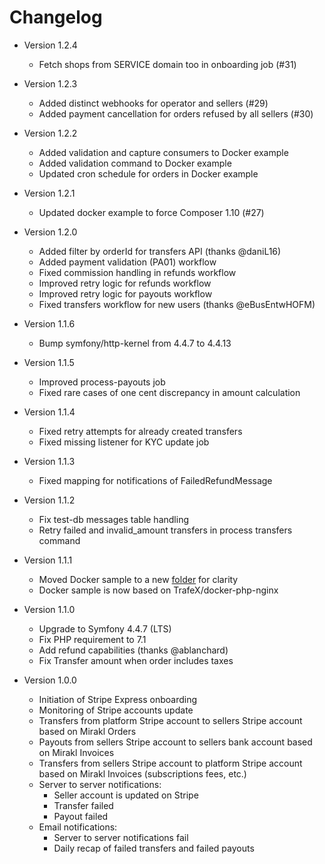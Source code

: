 # Changelog

- Version 1.2.4
    - Fetch shops from SERVICE domain too in onboarding job (#31)

- Version 1.2.3
    - Added distinct webhooks for operator and sellers (#29)
    - Added payment cancellation for orders refused by all sellers (#30)

- Version 1.2.2
    - Added validation and capture consumers to Docker example
    - Added validation command to Docker example
    - Updated cron schedule for orders in Docker example

- Version 1.2.1
    - Updated docker example to force Composer 1.10 (#27)

- Version 1.2.0
    - Added filter by orderId for transfers API (thanks @daniL16)
    - Added payment validation (PA01) workflow
    - Fixed commission handling in refunds workflow
    - Improved retry logic for refunds workflow
    - Improved retry logic for payouts workflow
    - Fixed transfers workflow for new users (thanks @eBusEntwHOFM)

- Version 1.1.6
    - Bump symfony/http-kernel from 4.4.7 to 4.4.13

- Version 1.1.5
    - Improved process-payouts job
    - Fixed rare cases of one cent discrepancy in amount calculation

- Version 1.1.4
    - Fixed retry attempts for already created transfers
    - Fixed missing listener for KYC update job

- Version 1.1.3
    - Fixed mapping for notifications of FailedRefundMessage

- Version 1.1.2
    - Fix test-db messages table handling
    - Retry failed and invalid_amount transfers in process transfers command

- Version 1.1.1
    - Moved Docker sample to a new [folder](examples/docker) for clarity
    - Docker sample is now based on TrafeX/docker-php-nginx

- Version 1.1.0
    - Upgrade to Symfony 4.4.7 (LTS)
    - Fix PHP requirement to 7.1
    - Add refund capabilities (thanks @ablanchard)
    - Fix Transfer amount when order includes taxes

- Version 1.0.0
    - Initiation of Stripe Express onboarding
    - Monitoring of Stripe accounts update
    - Transfers from platform Stripe account to sellers Stripe account based on Mirakl Orders
    - Payouts from sellers Stripe account to sellers bank account based on Mirakl Invoices
    - Transfers from sellers Stripe account to platform Stripe account based on Mirakl Invoices (subscriptions fees, etc.)
    - Server to server notifications:
        - Seller account is updated on Stripe
        - Transfer failed
        - Payout failed
    - Email notifications:
        - Server to server notifications fail
        - Daily recap of failed transfers and failed payouts
